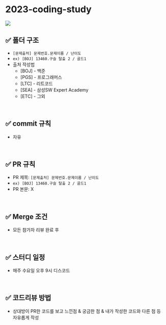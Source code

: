 # 2023-coding-study

<img src="https://img.shields.io/badge/Python-495aff?style=flat-square&logo=Python&logoColor=white"/></a>


## ✅ 폴더 구조
- `[문제출처] 문제번호.문제이름 / 난이도`
- `ex) [BOJ] 13460.구슬 탈출 2 / 골드1`
- 출처 작성법
  - [BOJ] - 백준
  - [PGS] - 프로그래머스
  - [LTC] - 리트코드
  - [SEA] - 삼성SW Expert Academy
  - [ETC] - 그외
  
 <br>
 
 ## ✅ commit 규칙
 - 자유
  <br>
 
 ## ✅ PR 규칙
- PR 제목: `[문제출처] 문제번호.문제이름 / 난이도`
- `ex) [BOJ] 13460.구슬 탈출 2 / 골드1`
- PR 본문: X
 <br>
 
 ## ✅ Merge 조건 
- 모든 참가자 리뷰 완료 후 

<br />
 
 ## ✅ 스터디 일정
 - 매주 수요일 오후 9시 디스코드
 <br />
 
 ## ✅ 코드리뷰 방법
- 상대방이 PR한 코드를 보고 느낀점 & 궁금한 점 & 내가 작성한 코드와 다른 점 등 자유롭게 작성

<br />
